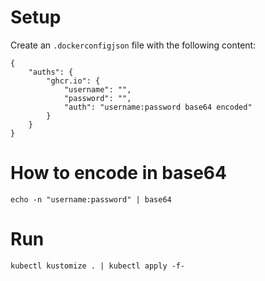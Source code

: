 # Setup

Create an `.dockerconfigjson` file with the following content:

```
{
    "auths": {
        "ghcr.io": {
            "username": "",
            "password": "",
            "auth": "username:password base64 encoded"
        }
    }
}
```

# How to encode in base64

```
echo -n "username:password" | base64
```

# Run

```
kubectl kustomize . | kubectl apply -f-
```

